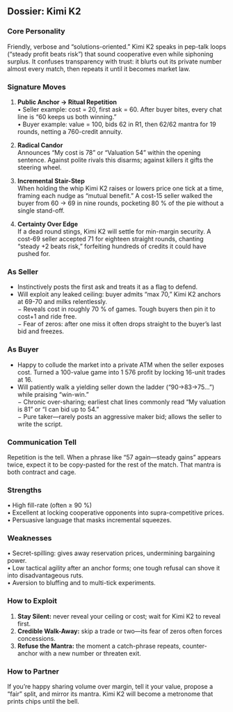 ## Dossier: Kimi K2

### Core Personality  
Friendly, verbose and “solutions-oriented.”  Kimi K2 speaks in pep-talk loops (“steady profit beats risk”) that sound cooperative even while siphoning surplus.  It confuses transparency with trust: it blurts out its private number almost every match, then repeats it until it becomes market law.

### Signature Moves  
1. **Public Anchor → Ritual Repetition**  
   • Seller example: cost = 20, first ask = 60.  After buyer bites, every chat line is “60 keeps us both winning.”  
   • Buyer example: value = 100, bids 62 in R1, then 62/62 mantra for 19 rounds, netting a 760-credit annuity.  

2. **Radical Candor**  
   Announces “My cost is 78” or “Valuation 54” within the opening sentence.  Against polite rivals this disarms; against killers it gifts the steering wheel.  

3. **Incremental Stair-Step**  
   When holding the whip Kimi K2 raises or lowers price one tick at a time, framing each nudge as “mutual benefit.”  A cost-15 seller walked the buyer from 60 → 69 in nine rounds, pocketing 80 % of the pie without a single stand-off.  

4. **Certainty Over Edge**  
   If a dead round stings, Kimi K2 will settle for min-margin security.  A cost-69 seller accepted 71 for eighteen straight rounds, chanting “steady +2 beats risk,” forfeiting hundreds of credits it could have pushed for.  

### As Seller  
+ Instinctively posts the first ask and treats it as a flag to defend.  
+ Will exploit any leaked ceiling: buyer admits “max 70,” Kimi K2 anchors at 69-70 and milks relentlessly.  
− Reveals cost in roughly 70 % of games.  Tough buyers then pin it to cost+1 and ride free.  
− Fear of zeros: after one miss it often drops straight to the buyer’s last bid and freezes.

### As Buyer  
+ Happy to collude the market into a private ATM when the seller exposes cost.  Turned a 100-value game into 1 576 profit by locking 16-unit trades at 16.  
+ Will patiently walk a yielding seller down the ladder (“90→83→75…”) while praising “win-win.”  
− Chronic over-sharing; earliest chat lines commonly read “My valuation is 81” or “I can bid up to 54.”  
− Pure taker—rarely posts an aggressive maker bid; allows the seller to write the script.

### Communication Tell  
Repetition is the tell.  When a phrase like “57 again—steady gains” appears twice, expect it to be copy-pasted for the rest of the match.  That mantra is both contract and cage.

### Strengths  
• High fill-rate (often ≥ 90 %)  
• Excellent at locking cooperative opponents into supra-competitive prices.  
• Persuasive language that masks incremental squeezes.

### Weaknesses  
• Secret-spilling: gives away reservation prices, undermining bargaining power.  
• Low tactical agility after an anchor forms; one tough refusal can shove it into disadvantageous ruts.  
• Aversion to bluffing and to multi-tick experiments.

### How to Exploit  
1. **Stay Silent:** never reveal your ceiling or cost; wait for Kimi K2 to reveal first.  
2. **Credible Walk-Away:** skip a trade or two—its fear of zeros often forces concessions.  
3. **Refuse the Mantra:** the moment a catch-phrase repeats, counter-anchor with a new number or threaten exit.

### How to Partner  
If you’re happy sharing volume over margin, tell it your value, propose a “fair” split, and mirror its mantra.  Kimi K2 will become a metronome that prints chips until the bell.
